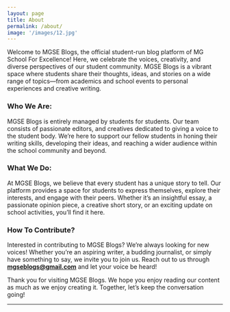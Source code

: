 ```yaml
---
layout: page
title: About
permalink: /about/
image: '/images/12.jpg'
---
```


Welcome to MGSE Blogs, the official student-run blog platform of MG School For Excellence! Here, we celebrate the voices, creativity, and diverse perspectives of our student community. MGSE Blogs is a vibrant space where students share their thoughts, ideas, and stories on a wide range of topics—from academics and school events to personal experiences and creative writing.

### Who We Are:

MGSE Blogs is entirely managed by students for students. Our team consists of passionate editors, and creatives dedicated to giving a voice to the student body. We’re here to support our fellow students in honing their writing skills, developing their ideas, and reaching a wider audience within the school community and beyond.

### What We Do:

At MGSE Blogs, we believe that every student has a unique story to tell. Our platform provides a space for students to express themselves, explore their interests, and engage with their peers. Whether it’s an insightful essay, a passionate opinion piece, a creative short story, or an exciting update on school activities, you’ll find it here.


### How To Contribute?  
Interested in contributing to MGSE Blogs? We’re always looking for new voices! Whether you’re an aspiring writer, a budding journalist, or simply have something to say, we invite you to join us. Reach out to us through **mgseblogs@gmail.com** and let your voice be heard!

Thank you for visiting MGSE Blogs. We hope you enjoy reading our content as much as we enjoy creating it. Together, let’s keep the conversation going!

<hr>
